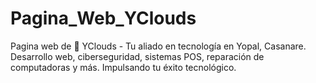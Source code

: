 # Pagina_Web_YClouds
Pagina web de 🚀 YClouds - Tu aliado en tecnología en Yopal, Casanare. Desarrollo web, ciberseguridad, sistemas POS, reparación de computadoras y más. Impulsando tu éxito tecnológico.
